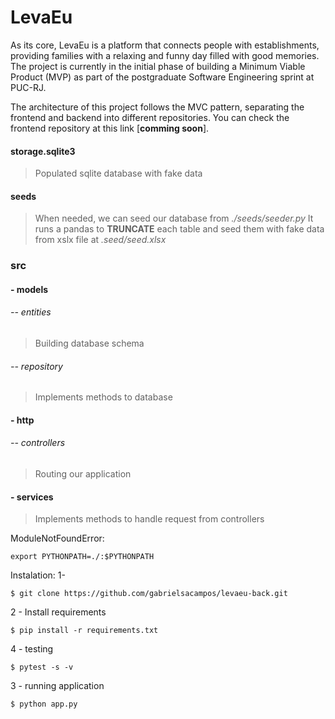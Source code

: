 # LevaEu

As its core, LevaEu is a platform that connects people with establishments, providing families with a relaxing and funny day filled with good memories.
The project is currently in the initial phase of building a Minimum Viable Product (MVP) as part of the postgraduate Software Engineering sprint at PUC-RJ.

The architecture of this project follows the MVC pattern, separating the frontend and backend into different repositories. You can check the frontend repository at this link [__comming soon__].

#### storage.sqlite3
   > Populated sqlite database with fake data

#### seeds 
   > When needed, we can seed our database from _./seeds/seeder.py_
    It runs a pandas to **TRUNCATE** each table and seed them with fake data from xslx file at _.seed/seed.xlsx_
     
### src
#### - models
###### -- entities
   > Building database schema

###### -- repository
   > Implements methods to database

#### - http
###### -- controllers
   > Routing our application
#### - services
   > Implements methods to handle request from controllers



ModuleNotFoundError:
    
    export PYTHONPATH=./:$PYTHONPATH


Instalation:
    1-
    
    $ git clone https://github.com/gabrielsacampos/levaeu-back.git
    
2 - Install requirements
    
    $ pip install -r requirements.txt

4 - testing

    $ pytest -s -v

3 - running application
    
    $ python app.py
